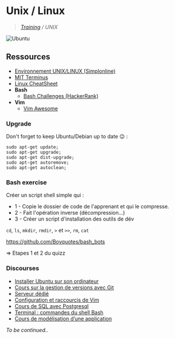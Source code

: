 # Unix / Linux

>_[Training](https://gitlab.com/simplon-co/training) / UNIX_

![Ubuntu](https://upload.wikimedia.org/wikipedia/commons/thumb/9/9d/Ubuntu_logo.svg/600px-Ubuntu_logo.svg.png)

## Ressources

* [Environnement UNIX/LINUX (Simplonline)](http://simplonline.co/dashboard/partages-formateurs/241-semaine-1-environnement-unix-linux-241)
* [MIT Terminus](http://web.mit.edu/mprat/Public/web/Terminus/Web/main.html)
* [Linux CheatSheet](http://juliend.github.io/linux-cheatsheet/)
* **Bash**
  * [Bash Challenges (HackerRank)](https://www.hackerrank.com/domains/shell/bash)
* **Vim**
  * [Vim Awesome](http://vimawesome.com/)

### Upgrade

Don't forget to keep Ubuntu/Debian up to date :wink: :

```shell
sudo apt-get update;
sudo apt-get upgrade;
sudo apt-get dist-upgrade;
sudo apt-get autoremove;
sudo apt-get autoclean;
```

### Bash exercise

Créer un script shell simple qui :

* 1 - Copie le dossier de code de l'apprenant et qui le compresse.
* 2 - Fait l'opération inverse (décompression...)
* 3 - Créer un script d'installation des outils de dév

`cd`, `ls`, `mkdir`, `rmdir`, `>` et `>>`, `rm`, `cat`

<https://github.com/Boyquotes/bash_bots>

=> Etapes 1 et 2 du quizz

### Discourses

* [Installer Ubuntu sur son ordinateur](http://discourse.simplon.co/t/installer-ubuntu/39)
* [Cours sur la gestion de versions avec Git](http://discourse.simplon.co/t/cours-sur-la-gestion-de-versions-avec-git/24)
* [Serveur dédié](http://discourse.simplon.co/t/serveur-dedie/64)
* [Configuration et raccourcis de Vim](http://discourse.simplon.co/t/configuration-et-raccourcis-de-vim/78)
* [Cours de SQL avec Postgresql](http://discourse.simplon.co/t/cours-de-sql-avec-postgresql/67)
* [Terminal : commandes du shell Bash](http://discourse.simplon.co/t/terminal-commandes-du-shell-bash/88)
* [Cours de modélisation d’une application](http://discourse.simplon.co/t/cours-de-modelisation-dune-application/66)


_To be continued.._
